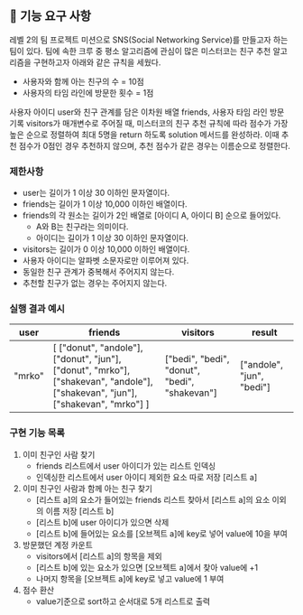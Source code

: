 ## 🚀 기능 요구 사항

레벨 2의 팀 프로젝트 미션으로 SNS(Social Networking Service)를 만들고자 하는 팀이 있다. 팀에 속한 크루 중 평소 알고리즘에 관심이 많은 미스터코는 친구 추천 알고리즘을 구현하고자 아래와 같은 규칙을 세웠다.
- 사용자와 함께 아는 친구의 수 = 10점 
- 사용자의 타임 라인에 방문한 횟수 = 1점

사용자 아이디 user와 친구 관계를 담은 이차원 배열 friends, 사용자 타임 라인 방문 기록 visitors가 매개변수로 주어질 때, 미스터코의 친구 추천 규칙에 따라 점수가 가장 높은 순으로 정렬하여 최대 5명을 return 하도록 solution 메서드를 완성하라. 이때 추천 점수가 0점인 경우 추천하지 않으며, 추천 점수가 같은 경우는 이름순으로 정렬한다.

### 제한사항

- user는 길이가 1 이상 30 이하인 문자열이다.
- friends는 길이가 1 이상 10,000 이하인 배열이다.
- friends의 각 원소는 길이가 2인 배열로 [아이디 A, 아이디 B] 순으로 들어있다.
  - A와 B는 친구라는 의미이다.
  - 아이디는 길이가 1 이상 30 이하인 문자열이다.
- visitors는 길이가 0 이상 10,000 이하인 배열이다.
- 사용자 아이디는 알파벳 소문자로만 이루어져 있다.
- 동일한 친구 관계가 중복해서 주어지지 않는다.
- 추천할 친구가 없는 경우는 주어지지 않는다.

### 실행 결과 예시

| user   | friends                                                                                                                         | visitors                                      | result                    |
| ------ | ------------------------------------------------------------------------------------------------------------------------------- | --------------------------------------------- | ------------------------- |
| "mrko" | [ ["donut", "andole"], ["donut", "jun"], ["donut", "mrko"], ["shakevan", "andole"], ["shakevan", "jun"], ["shakevan", "mrko"] ] | ["bedi", "bedi", "donut", "bedi", "shakevan"] | ["andole", "jun", "bedi"] |


### 구현 기능 목록

1. 이미 친구인 사람 찾기
    - friends 리스트에서 user 아이디가 있는 리스트 인덱싱
    - 인덱싱한 리스트에서 user 아이디 제외한 요소 따로 저장 [리스트 a]
2. 이미 친구인 사람과 함께 아는 친구 찾기
    - [리스트 a]의 요소가 들어있는 friends 리스트 찾아서 [리스트 a]의 요소 이외의 이름 저장 [리스트 b]
    - [리스트 b]에 user 아이디가 있으면 삭제
    - [리스트 b]에 들어있는 요소를 [오브젝트 a]에 key로 넣어 value에 10을 부여
3. 방문했던 계정 카운트
    - visitors에서 [리스트 a]의 항목을 제외
    - [리스트 b]에 있는 요소가 있으면 [오브젝트 a]에서 찾아 value에 +1
    - 나머지 항목을 [오브젝트 a]에 key로 넣고 value에 1 부여
4. 점수 환산
    - value기준으로 sort하고 순서대로 5개 리스트로 출력
